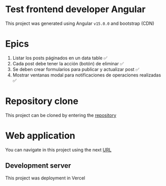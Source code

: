 # Test frontend developer Angular

This project was generated using Angular `v15.0.0` and bootstrap (CDN)

# Epics
1. Listar los posts páginados en un data table ✅
2. Cada post debe tener la acción (botón) de eliminar ✅
3. Se deben crear formularios para publicar y actualizar post ✅
4. Mostrar ventanas modal para notificaciones de operaciones realizadas ✅

# Repository clone
This project can be cloned by entering the [repository](https://github.com/juandaospina/posts-app)

# Web application

You can navigate in this project using the next [URL](https://posts-management-app.vercel.app/home)

## Development server

This project was deployment in Vercel

